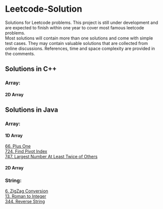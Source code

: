 # Leetcode-Solution
Solutions for Leetcode problems. This project is still under development and are expected to finish within one year to cover most famous leetcode problems.  
Most solutions will contain more than one solutions and come with simple test cases. They may contain valuable solutions that are collected from online discussions. References, time and space complexity are provided in the comments.

## Solutions in C++
### Array: 
#### 2D Array

## Solutions in Java
### Array: 
#### 1D Array
[66. Plus One](Array/PlusOne.java)\
[724. Find Pivot Index](Array/PivotIndex.java)\
[747. Largest Number At Least Twice of Others](Array/LargestNumberTwice.java)

#### 2D Array


### String:
[6. ZigZag Conversion](String/ZigZagString.java)\
[13. Roman to Integer](String/RomanToInt.java)\
[344. Reverse String](String/RomanToInt.java)

